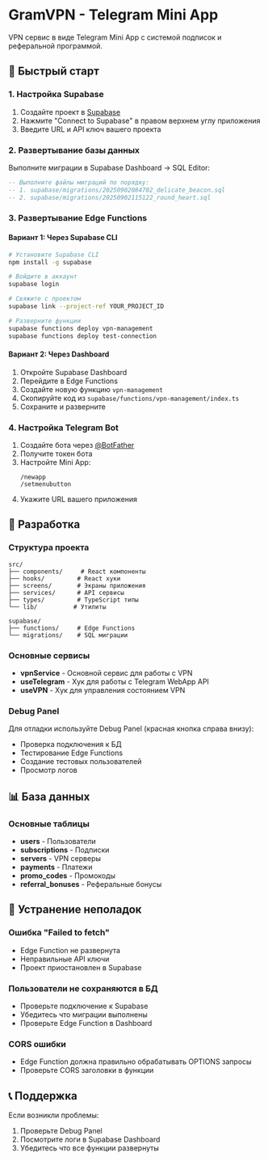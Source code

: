 # GramVPN - Telegram Mini App

VPN сервис в виде Telegram Mini App с системой подписок и реферальной программой.

## 🚀 Быстрый старт

### 1. Настройка Supabase

1. Создайте проект в [Supabase](https://supabase.com)
2. Нажмите "Connect to Supabase" в правом верхнем углу приложения
3. Введите URL и API ключ вашего проекта

### 2. Развертывание базы данных

Выполните миграции в Supabase Dashboard → SQL Editor:

```sql
-- Выполните файлы миграций по порядку:
-- 1. supabase/migrations/20250902084702_delicate_beacon.sql
-- 2. supabase/migrations/20250902115122_round_heart.sql
```

### 3. Развертывание Edge Functions

#### Вариант 1: Через Supabase CLI
```bash
# Установите Supabase CLI
npm install -g supabase

# Войдите в аккаунт
supabase login

# Свяжите с проектом
supabase link --project-ref YOUR_PROJECT_ID

# Разверните функции
supabase functions deploy vpn-management
supabase functions deploy test-connection
```

#### Вариант 2: Через Dashboard
1. Откройте Supabase Dashboard
2. Перейдите в Edge Functions
3. Создайте новую функцию `vpn-management`
4. Скопируйте код из `supabase/functions/vpn-management/index.ts`
5. Сохраните и разверните

### 4. Настройка Telegram Bot

1. Создайте бота через [@BotFather](https://t.me/BotFather)
2. Получите токен бота
3. Настройте Mini App:
   ```
   /newapp
   /setmenubutton
   ```
4. Укажите URL вашего приложения

## 🔧 Разработка

### Структура проекта

```
src/
├── components/     # React компоненты
├── hooks/         # React хуки
├── screens/       # Экраны приложения
├── services/      # API сервисы
├── types/         # TypeScript типы
└── lib/          # Утилиты

supabase/
├── functions/     # Edge Functions
└── migrations/    # SQL миграции
```

### Основные сервисы

- **vpnService** - Основной сервис для работы с VPN
- **useTelegram** - Хук для работы с Telegram WebApp API
- **useVPN** - Хук для управления состоянием VPN

### Debug Panel

Для отладки используйте Debug Panel (красная кнопка справа внизу):
- Проверка подключения к БД
- Тестирование Edge Functions
- Создание тестовых пользователей
- Просмотр логов

## 📊 База данных

### Основные таблицы

- **users** - Пользователи
- **subscriptions** - Подписки
- **servers** - VPN серверы
- **payments** - Платежи
- **promo_codes** - Промокоды
- **referral_bonuses** - Реферальные бонусы

## 🚨 Устранение неполадок

### Ошибка "Failed to fetch"
- Edge Function не развернута
- Неправильные API ключи
- Проект приостановлен в Supabase

### Пользователи не сохраняются в БД
- Проверьте подключение к Supabase
- Убедитесь что миграции выполнены
- Проверьте Edge Function в Dashboard

### CORS ошибки
- Edge Function должна правильно обрабатывать OPTIONS запросы
- Проверьте CORS заголовки в функции

## 📞 Поддержка

Если возникли проблемы:
1. Проверьте Debug Panel
2. Посмотрите логи в Supabase Dashboard
3. Убедитесь что все функции развернуты